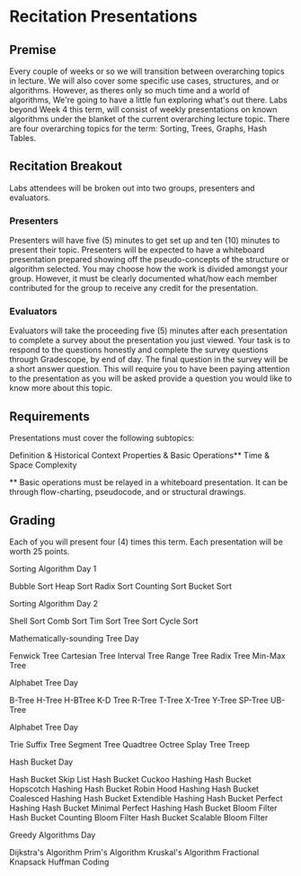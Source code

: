 # Recitation Presentations

## Premise
<note>
<p>Every couple of weeks or so we will transition between overarching topics in lecture. We will also cover some specific use cases, structures, and or algorithms. However, as 
theres only so much time and a world of algorithms, We're going to have a little fun exploring what's out there. Labs beyond Week 4 this term, will consist of weekly presentations on known algorithms under the blanket of the current overarching lecture topic. There are four overarching topics for the term: Sorting, Trees, Graphs, Hash Tables.</p>
</note>

## Recitation Breakout

Labs attendees will be broken out into two groups, presenters and evaluators.

### Presenters

Presenters will have five (5) minutes to get set up and ten (10) minutes to present their topic. Presenters will be expected to have a whiteboard presentation 
prepared showing off the pseudo-concepts of the structure or algorithm selected. You may choose how the work is divided amongst your group. However, it must be clearly 
documented what/how each member contributed for the group to receive any credit for the presentation.

### Evaluators

Evaluators will take the proceeding five (5) minutes after each presentation to complete a survey about the presentation you just viewed. Your task is to respond to 
the questions honestly and complete the survey questions through Gradescope, by end of day. The final question in the survey will be a short answer question. This will require 
you to have been paying attention to the presentation as you will be asked provide a question you would like to know more about this topic.

## Requirements

<procedure style="choices">
<p>Presentations must cover the following subtopics:</p>
<step>Definition &amp; Historical Context</step>
<step>Properties &amp; Basic Operations**</step>
<step>Time &amp; Space Complexity</step>
</procedure>

<note>** Basic operations must be relayed in a whiteboard presentation. It can be through flow-charting, pseudocode, and or structural drawings.</note>

## Grading

Each of you will present four (4) times this term. Each presentation will be worth 25 points.

<procedure style="choices">
<p>Sorting Algorithm Day 1</p>
<step>Bubble Sort</step>
<step>Heap Sort</step>
<step>Radix Sort</step>
<step>Counting Sort</step>
<step>Bucket Sort</step>
</procedure>

<procedure style="choices">
<p>Sorting Algorithm Day 2</p>
<step>Shell Sort</step>
<step>Comb Sort</step>
<step>Tim Sort</step>
<step>Tree Sort</step>
<step>Cycle Sort</step>
</procedure>

<procedure style="choices">
<p>Mathematically-sounding Tree Day</p>
<step>Fenwick Tree</step>
<step>Cartesian Tree</step>
<step>Interval Tree</step>
<step>Range Tree</step>
<step>Radix Tree</step>
<step>Min-Max Tree</step>
</procedure>

<procedure style="choices">
<p>Alphabet Tree Day</p>
<step>B-Tree</step>
<step>H-Tree</step>
<step>H-BTree</step>
<step>K-D Tree</step>
<step>R-Tree</step>
<step>T-Tree</step>
<step>X-Tree</step>
<step>Y-Tree</step>
<step>SP-Tree</step>
<step>UB-Tree</step>
</procedure>

<procedure style="choices">
<p>Alphabet Tree Day</p>
<step>Trie</step>
<step>Suffix Tree</step>
<step>Segment Tree</step>
<step>Quadtree</step>
<step>Octree</step>
<step>Splay Tree</step>
<step>Treep</step>
</procedure>

<procedure style="choices">
<p>Hash Bucket Day</p>
<step>Hash Bucket Skip List</step>
<step>Hash Bucket Cuckoo Hashing</step>
<step>Hash Bucket Hopscotch Hashing</step>
<step>Hash Bucket Robin Hood Hashing</step>
<step>Hash Bucket Coalesced Hashing</step>
<step>Hash Bucket Extendible Hashing</step>
<step>Hash Bucket Perfect Hashing</step>
<step>Hash Bucket Minimal Perfect Hashing</step>
<step>Hash Bucket Bloom Filter</step>
<step>Hash Bucket Counting Bloom Filter</step>
<step>Hash Bucket Scalable Bloom Filter</step>
</procedure>

<procedure style="choices">
<p>Greedy Algorithms Day</p>
<step>Dijkstra's Algorithm</step>
<step>Prim's Algorithm</step>
<step>Kruskal's Algorithm</step>
<step>Fractional Knapsack</step>
<step>Huffman Coding</step>
</procedure>


[//]: # (During select labs for the term we will take a step back and work on presentations. Presentations will consist of small glimpses into the world of data structures and algorithms. These will be structures not covered in the lecture but are part of an overarching theme for the week. )

[//]: # ()
[//]: # (<table style="none">)

[//]: # (<tr>)

[//]: # (<td>)

[//]: # (<procedure style="choices">)

[//]: # (<b>Collections</b>)

[//]: # (<step>Set</step>)

[//]: # (<step>Map</step>)

[//]: # ()
[//]: # (<step>Deque</step>)

[//]: # (<step>Bag</step>)

[//]: # (<step>Multiset</step>)

[//]: # (<step>Multimap</step>)

[//]: # (<step>Multistack</step>)

[//]: # (<step>Multiqueue</step>)

[//]: # (<step>Multibag</step>)

[//]: # (<step>Multideque</step>)

[//]: # (<step>Multimap</step>)

[//]: # (</procedure>)

[//]: # (</td>)

[//]: # (<td>)

[//]: # (<procedure style="choices">)

[//]: # (<b>Tree</b>)

[//]: # (<step>Binary Tree</step>)

[//]: # (<step>Binary Search Tree</step>)

[//]: # (<step>AVL Tree</step>)

[//]: # (<step>Red-Black Tree</step>)

[//]: # (<step>B-Tree</step>)

[//]: # (<step>Trie</step>)

[//]: # (<step>Suffix Tree</step>)

[//]: # (<step>Segment Tree</step>)

[//]: # (<step>K-D Tree</step>)

[//]: # (<step>Quadtree</step>)

[//]: # (<step>Octree</step>)

[//]: # (<step>Splay Tree</step>)

[//]: # (<step>Treap</step>)

[//]: # (<step>Scapegoat Tree</step>)

[//]: # (<step>Fenwick Tree</step>)

[//]: # (<step>Cartesian Tree</step>)

[//]: # (<step>Interval Tree</step>)

[//]: # (<step>Range Tree</step>)

[//]: # (<step>Radix Tree</step>)

[//]: # (<step>T-Tree</step>)

[//]: # (<step>R-Tree</step>)

[//]: # (<step>X-Tree</step>)

[//]: # (<step>Y-Tree</step>)

[//]: # (<step>SP-Tree</step>)

[//]: # (<step>UB-Tree</step>)

[//]: # (<step>Min-Max Tree</step>)

[//]: # (<step>H-Tree</step>)

[//]: # (<step>H-BTree</step>)

[//]: # (</procedure>)

[//]: # (</td>)

[//]: # (</tr>)

[//]: # (<tr>)

[//]: # (<td>)

[//]: # (<procedure style="choices">)

[//]: # (<b>Hash Table</b>)

[//]: # ()
[//]: # (</procedure>)

[//]: # (</td>)

[//]: # (<td>)

[//]: # (<procedure style="choices">)

[//]: # (<b>Graph</b>)

[//]: # ()
[//]: # (</procedure>)

[//]: # (</td>)

[//]: # (</tr>)

[//]: # (</table>)

[//]: # ()
[//]: # ()
[//]: # ()
[//]: # ()
[//]: # ()
[//]: # (## Graph)

[//]: # ()
[//]: # ()
[//]: # (- Directed Acyclic Graph)

[//]: # (- Directed Cyclic Graph)

[//]: # (- Undirected Acyclic Graph)

[//]: # (- Undirected Cyclic Graph)

[//]: # (- Bipartite Graph)

[//]: # (- Complete Graph)

[//]: # (- Connected Graph)

[//]: # (- Disconnected Graph)

[//]: # (- Strongly Connected Graph)

[//]: # (- Weakly Connected Graph)

[//]: # (- Sparse Graph)

[//]: # (- Dense Graph)

[//]: # (- Incidence Matrix)

[//]: # (- Incidence List)

[//]: # (- Edge List)

[//]: # (- Adjacency Multilist)

[//]: # (- Adjacency Set)

[//]: # (- Adjacency Array)

[//]: # ()
[//]: # (## Hash Table)

[//]: # ()
[//]: # (- Hash Table)

[//]: # (- Hash Function)

[//]: # (- Hash Collision)

[//]: # (- Hash Buckets)

[//]: # (- Hash Bucket)

[//]: # (- Hash Bucket Array)

[//]: # (- Hash Bucket Linked List)

[//]: # (- Hash Bucket Binary Search Tree)

[//]: # (- Hash Bucket Red-Black Tree)

[//]: # (- Hash Bucket AVL Tree)

[//]: # (- Hash Bucket Splay Tree)

[//]: # (- Hash Bucket Treap)

[//]: # (- Hash Bucket Skip List)

[//]: # (- Hash Bucket Cuckoo Hashing)

[//]: # (- Hash Bucket Hopscotch Hashing)

[//]: # (- Hash Bucket Robin Hood Hashing)

[//]: # (- Hash Bucket Linear Probing)

[//]: # (- Hash Bucket Quadratic Probing)

[//]: # (- Hash Bucket Double Hashing)

[//]: # (- Hash Bucket Coalesced Hashing)

[//]: # (- Hash Bucket Dynamic Hashing)

[//]: # (- Hash Bucket Extendible Hashing)

[//]: # (- Hash Bucket Fibonacci Hashing)

[//]: # (- Hash Bucket Perfect Hashing)

[//]: # (- Hash Bucket Minimal Perfect Hashing)

[//]: # (- Hash Bucket Bloom Filter)

[//]: # (- Hash Bucket Counting Bloom Filter)

[//]: # (- Hash Bucket Scalable Bloom Filter)

[//]: # ()
[//]: # (## Greedy Algorithms)

[//]: # ()
[//]: # (Dijkstra's Algorithm:)

[//]: # (Definition: Dijkstra's algorithm is used to find the shortest path between nodes in a weighted graph. It starts at a given node and selects the edge with the smallest total weight at each step, updating the distance to each neighboring node.)

[//]: # (Prim's Algorithm:)

[//]: # (Definition: Prim's algorithm is employed to find a minimum spanning tree for a weighted, connected graph. It starts with an arbitrary node and repeatedly adds the edge with the smallest weight that connects a vertex in the tree to a vertex outside the tree.)

[//]: # (Kruskal's Algorithm:)

[//]: # (Definition: Kruskal's algorithm also finds a minimum spanning tree for a graph, but it works by sorting the edges by weight and then adding them to the spanning tree one at a time, avoiding cycles.)

[//]: # (Fractional Knapsack:)

[//]: # (Definition: In the fractional knapsack problem, items with weights and values are given, and the goal is to maximize the total value of items in the knapsack without exceeding its weight capacity. The algorithm selects items based on their value-to-weight ratio.)

[//]: # (Huffman Coding:)

[//]: # (Definition: Huffman coding is a technique used for lossless data compression. It constructs a variable-length prefix coding tree in which frequently occurring characters have shorter codes, optimizing the overall compression.)

[//]: # (Interval Scheduling:)

[//]: # (Definition: In the interval scheduling problem, a set of tasks with start and end times is given, and the goal is to find the maximum number of non-overlapping tasks. The greedy strategy involves sorting tasks by their end times and selecting the earliest finishing tasks.)

[//]: # (Activity Selection:)

[//]: # (Definition: Similar to interval scheduling, activity selection involves choosing the maximum number of non-overlapping activities from a set of activities, each with a start and finish time. The algorithm selects activities based on their finish times.)